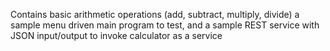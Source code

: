 Contains basic arithmetic operations
(add, subtract, multiply, divide)
a sample menu driven main program to test, and a
sample REST service with JSON input/output to
invoke calculator as a service
